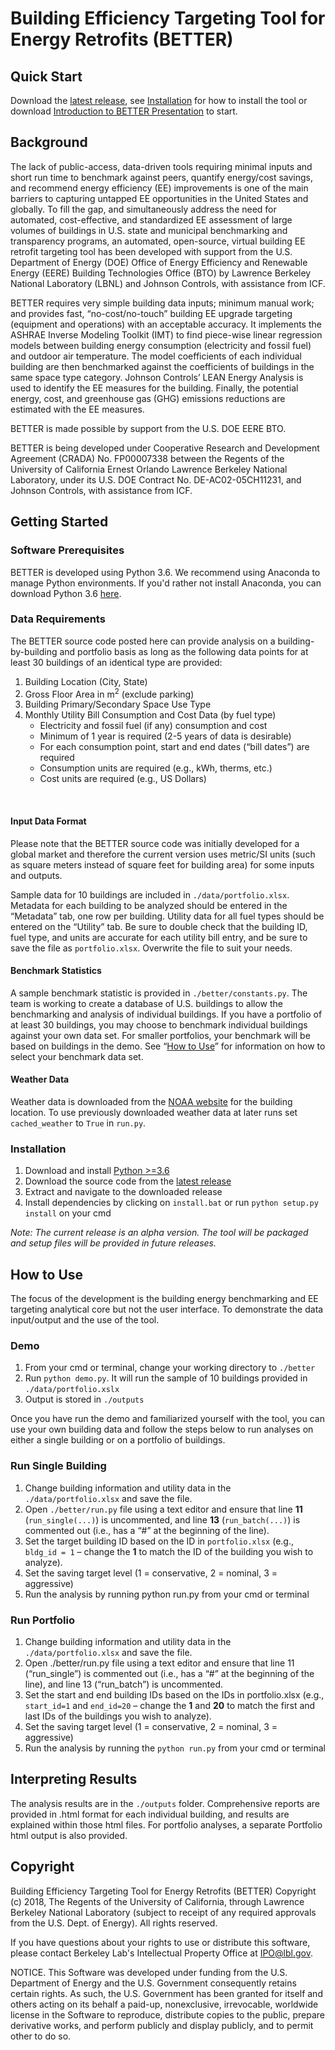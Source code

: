 # Building Efficiency Targeting Tool for Energy Retrofits (BETTER)

## Quick Start 
Download the [latest release](https://github.com/LBNL-JCI-ICF/better/releases/), see [Installation](#installation) for how to install the tool or download [Introduction to BETTER Presentation](https://github.com/LBNL-JCI-ICF/better/releases/download/v0.4-alpha/BETTER.Training.Slides.pptx) to start.

## Background
The lack of public-access, data-driven tools requiring minimal inputs and short run time to benchmark against peers, quantify energy/cost savings, and recommend energy efficiency (EE) improvements is one of the main barriers to capturing untapped EE opportunities in the United States and globally. To fill the gap, and simultaneously address the need for automated, cost-effective, and standardized EE assessment of large volumes of buildings in U.S. state and municipal benchmarking and transparency programs, an automated, open-source, virtual building EE retrofit targeting tool has been developed with support from the U.S. Department of Energy (DOE) Office of Energy Efficiency and Renewable Energy (EERE) Building Technologies Office (BTO) by Lawrence Berkeley National Laboratory (LBNL) and Johnson Controls, with assistance from ICF. 

BETTER requires very simple building data inputs; minimum manual work; and provides fast, “no-cost/no-touch” building EE upgrade targeting (equipment and operations) with an acceptable accuracy. It implements the ASHRAE Inverse Modeling Toolkit (IMT) to find piece-wise linear regression models between building energy consumption (electricity and fossil fuel) and outdoor air temperature. The model coefficients of each individual building are then benchmarked against the coefficients of buildings in the same space type category. Johnson Controls’ LEAN Energy Analysis is used to identify the EE measures for the building. Finally, the potential energy, cost, and greenhouse gas (GHG) emissions reductions are estimated with the EE measures.

BETTER is made possible by support from the U.S. DOE EERE BTO.

BETTER is being developed under Cooperative Research and Development Agreement (CRADA) No. FP00007338 between the Regents of the University of California Ernest Orlando Lawrence Berkeley National Laboratory, under its U.S. DOE Contract No. DE-AC02-05CH11231, and Johnson Controls, with assistance from ICF.


## Getting Started

### Software Prerequisites
BETTER is developed using Python 3.6. We recommend using Anaconda to manage Python environments. If you'd rather not install Anaconda, you can download Python 3.6 [here](https://www.python.org/downloads/).

### Data Requirements

The BETTER source code posted here can provide analysis on a building-by-building and portfolio basis as long as the following data points for at least 30 buildings of an identical type are provided:
1. Building Location (City, State)
2. Gross Floor Area in m<sup>2</sup> (exclude parking)
3. Building Primary/Secondary Space Use Type
4. Monthly Utility Bill Consumption and Cost Data (by fuel type)<br/>
   - Electricity and fossil fuel (if any) consumption and cost<br/>
   - Minimum of 1 year is required (2-5 years of data is desirable)<br/>
   - For each consumption point, start and end dates (“bill dates”) are required<br/>
   - Consumption units are required (e.g., kWh, therms, etc.)<br/>
   - Cost units are required (e.g., US Dollars)<br/>
<br/>

#### Input Data Format
Please note that the BETTER source code was initially developed for a global market and therefore the current version uses metric/SI units (such as square meters instead of square feet for building area) for some inputs and outputs. 

Sample data for 10 buildings are included in `./data/portfolio.xlsx`. Metadata for each building to be analyzed should be entered in the “Metadata” tab, one row per building. Utility data for all fuel types should be entered on the “Utility” tab. Be sure to double check that the building ID, fuel type, and units are accurate for each utility bill entry, and be sure to save the file as `portfolio.xlsx`. Overwrite the file to suit your needs.

#### Benchmark Statistics
A sample benchmark statistic is provided in `./better/constants.py`. The team is working to create a database of U.S. buildings to allow the benchmarking and analysis of individual buildings. If you have a portfolio of at least 30 buildings, you may choose to benchmark individual buildings against your own data set. For smaller portfolios, your benchmark will be based on buildings in the demo. See “[How to Use](#how-to-use)” for information on how to select your benchmark data set.

#### Weather Data
Weather data is downloaded from the [NOAA website](https://governmentshutdown.noaa.gov/?page=gsod.html) for the building location. To use previously downloaded weather data at later runs set `cached_weather` to `True` in `run.py`.

### Installation
1. Download and install [Python >=3.6](https://www.python.org/downloads/)
2. Download the source code from the [latest release](https://github.com/LBNL-JCI-ICF/better/releases/)
3. Extract and navigate to the downloaded release 
3. Install dependencies by clicking on `install.bat` or run `python setup.py install` on your cmd

*Note: The current release is an alpha version. The tool will be packaged and setup files will be provided in future releases.* 

## How to Use
The focus of the development is the building energy benchmarking and EE targeting analytical core but not the user interface. To demonstrate the data input/output and the use of the tool.

### Demo
1. From your cmd or terminal, change your working directory to `./better`
2. Run `python demo.py`. It will run the sample of 10 buildings provided in `./data/portfolio.xslx`
3. Output is stored in `./outputs`

Once you have run the demo and familiarized yourself with the tool, you can use your own building data and follow the steps below to run analyses on either a single building or on a portfolio of buildings.

### Run Single Building
1.	Change building information and utility data in the `./data/portfolio.xlsx` and save the file.
2.	Open `./better/run.py` file using a text editor and ensure that line **11** (`run_single(...)`) is uncommented, and line **13** (`run_batch(...)`) is commented out (i.e., has a “#” at the beginning of the line).
3.	Set the target building ID based on the ID in `portfolio.xlsx` (e.g., `bldg_id = 1` – change the **1** to match the ID of the building you wish to analyze).
4.	Set the saving target level (1 = conservative, 2 = nominal, 3 = aggressive) 
5.	Run the analysis by running python run.py from your cmd or terminal

### Run Portfolio
1.	Change building information and utility data in the `./data/portfolio.xlsx` and save the file.
2.	Open ./better/run.py file using a text editor and ensure that line 11 (“run_single”) is commented out (i.e., has a “#” at the beginning of the line), and line 13 (“run_batch”) is uncommented.
3.	Set the start and end building IDs based on the IDs in portfolio.xlsx (e.g., `start_id=1` and `end_id=20` – change the **1** and **20** to match the first and last IDs of the buildings you wish to analyze).
4.	Set the saving target level (1 = conservative, 2 = nominal, 3 = aggressive)
5.  Run the analysis by running the `python run.py` from your cmd or terminal


## Interpreting Results
The analysis results are in the `./outputs` folder. Comprehensive reports are provided in .html format for each individual building, and results are explained within those html files. For portfolio analyses, a separate Portfolio html output is also provided.
## Copyright

Building Efficiency Targeting Tool for Energy Retrofits (BETTER) Copyright (c) 2018, The Regents of the University of California, through Lawrence Berkeley National Laboratory (subject to receipt of any required approvals from the U.S. Dept. of Energy). All rights reserved.

If you have questions about your rights to use or distribute this software, please contact Berkeley Lab's Intellectual Property Office at IPO@lbl.gov.

NOTICE. This Software was developed under funding from the U.S. Department of Energy and the U.S. Government consequently retains certain rights. As such, the U.S. Government has been granted for itself and others acting on its behalf a paid-up, nonexclusive, irrevocable, worldwide license in the Software to reproduce, distribute copies to the public, prepare derivative works, and perform publicly and display publicly, and to permit other to do so.
